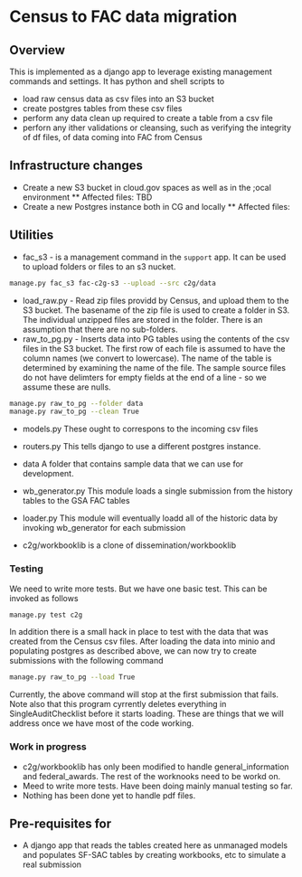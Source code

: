 # Census to FAC data migration

## Overview

This is implemented as a django app to leverage existing management commands and settings. It has python and shell scripts to

* load raw census data as csv files into an S3 bucket
* create postgres tables from these csv files
* perform any data clean up required to create a table from a csv file
* perforn any ither validations or cleansing, such as verifying the integrity of df files, of data coming into FAC from Census

## Infrastructure changes

* Create a new S3 bucket in cloud.gov spaces as well as in the ;ocal environment
** Affected files: TBD
* Create a new Postgres instance both in CG and locally
** Affected files:

## Utilities

* fac_s3 - is a management command in the `support` app. It can be used to upload folders or files to an s3 nucket.

```bash
manage.py fac_s3 fac-c2g-s3 --upload --src c2g/data
```

* load_raw.py - Read zip files providd by Census, and upload them to the S3 bucket. The basename of the zip file is used to create a folder in S3. The individual unzipped files are stored in the folder. There is an assumption that there are no sub-folders.
* raw_to_pg.py - Inserts data into PG tables using the contents of the csv files in the S3 bucket. The first row of each file is assumed to have the column names (we convert to lowercase). The name of the table is determined by examining the name of the file. The sample source files do not have delimters for empty fields at the end of a line - so we assume these are nulls.

```bash
manage.py raw_to_pg --folder data
manage.py raw_to_pg --clean True
```

* models.py These ought to correspons to the incoming csv files
* routers.py This tells django to use a different postgres instance.

* data A folder that contains sample data that we can use for development.

* wb_generator.py This module loads a single submission from the history tables to the GSA FAC tables

* loader.py This module will eventually loadd all of the historic data by invoking wb_generator for each submission

* c2g/workbooklib is a clone of dissemination/workbooklib

### Testing

We need to write more tests. But we have one basic test. This can be invoked as follows

```bash
manage.py test c2g
```

In addition there is a small hack in place to test with the data that was created from the Census csv files. After loading the data into minio and populating postgres as described above, we can now try to create submissions with the following command

```bash
manage.py raw_to_pg --load True 
```

Currently, the above command will stop at the first submission that fails.  Note also that this program cyrrently deletes everything in SingleAuditChecklist before it starts loading. These are things that we will address once we have most of the code working.

### Work in progress

* c2g/workbooklib has only been modified to handle general_information and federal_awards. The rest of the worknooks need to be workd on.
* Meed to write more tests. Have  been doing mainly manual testing so far.
* Nothing has been done yet to handle pdf files.

## Pre-requisites for

* A django app that reads the tables created here as unmanaged models and populates SF-SAC tables by creating workbooks, etc to simulate a real submission
